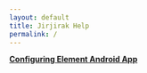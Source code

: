 ```yaml
---
layout: default
title: Jirjirak Help
permalink: /
---
```

**[Configuring Element Android App](/config-element-android.md)**
